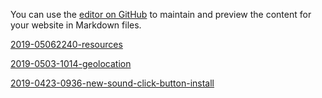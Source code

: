 
You can use the [editor on GitHub](https://github.com/ayn2110/test-i/edit/master/README.md) to maintain and preview the content for your website in Markdown files.

[2019-05062240-resources](itms-services://?action=download-manifest&url=https://ayn2110.github.io/test-i/manifest.plist)

[2019-0503-1014-geolocation](itms-services://?action=download-manifest&url=https://ayn2110.github.io/test-i/manifest2.plist)


[2019-0423-0936-new-sound-click-button-install](itms-services://?action=download-manifest&url=https://ayn2110.github.io/test-i/manifest3.plist)
